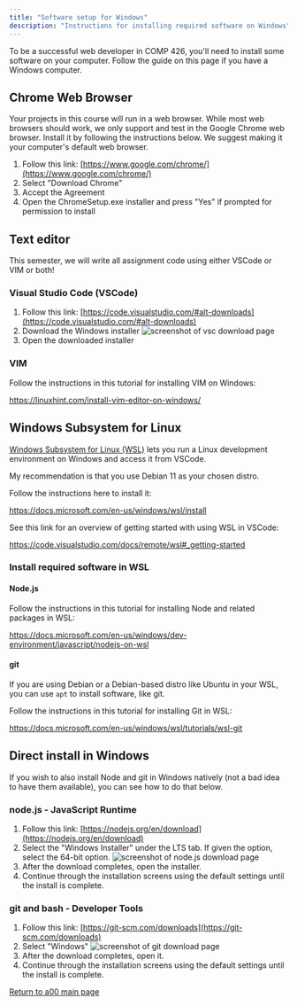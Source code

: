```yaml
---
title: "Software setup for Windows"
description: "Instructions for installing required software on Windows"
---
```


To be a successful web developer in COMP 426, you'll need to install some software on your computer.
Follow the guide on this page if you have a Windows computer.

## Chrome Web Browser
Your projects in this course will run in a web browser.
While most web browsers should work, we only support and test in the Google Chrome web browser.
Install it by following the instructions below.
We suggest making it your computer's default web browser.

1. Follow this link: [https://www.google.com/chrome/](https://www.google.com/chrome/)
2. Select "Download Chrome"
3. Accept the Agreement
4. Open the ChromeSetup.exe installer and press "Yes" if prompted for permission to install

## Text editor

This semester, we will write all assignment code using either VSCode or VIM or both!

### Visual Studio Code (VSCode)

1. Follow this link: [https://code.visualstudio.com/#alt-downloads](https://code.visualstudio.com/#alt-downloads)
2. Download the Windows installer
![screenshot of vsc download page](http://s3.amazonaws.com/110-2015-fall/4.png)
3. Open the downloaded installer

### VIM

Follow the instructions in this tutorial for installing VIM on Windows:

https://linuxhint.com/install-vim-editor-on-windows/

## Windows Subsystem for Linux

[Windows Subsystem for Linux (WSL)](https://docs.microsoft.com/en-us/windows/wsl/) lets you run a Linux development environment on Windows and access it from VSCode. 

My recommendation is that you use Debian 11 as your chosen distro. 

Follow the instructions here to install it:

https://docs.microsoft.com/en-us/windows/wsl/install

See this link for an overview of getting started with using WSL in VSCode:

https://code.visualstudio.com/docs/remote/wsl#_getting-started

### Install required software in WSL

#### Node.js

Follow the instructions in this tutorial for installing Node and related packages in WSL:

https://docs.microsoft.com/en-us/windows/dev-environment/javascript/nodejs-on-wsl

#### git

If you are using Debian or a Debian-based distro like Ubuntu in your WSL, you can use `apt` to install software, like git.

Follow the instructions in this tutorial for installing Git in WSL:

https://docs.microsoft.com/en-us/windows/wsl/tutorials/wsl-git

## Direct install in Windows

If you wish to also install Node and git in Windows natively (not a bad idea to have them available), you can see how to do that below.

### node.js - JavaScript Runtime
1. Follow this link: [https://nodejs.org/en/download](https://nodejs.org/en/download)
2. Select the "Windows Installer" under the LTS tab.
If given the option, select the 64-bit option.
![screenshot of node.js download page](http://s3.amazonaws.com/110-2015-fall/1.png)
3. After the download completes, open the installer.
4. Continue through the installation screens using the default settings until the install is complete.

### git and bash - Developer Tools
1. Follow this link: [https://git-scm.com/downloads](https://git-scm.com/downloads)
2. Select "Windows"
![screenshot of git download page](http://s3.amazonaws.com/110-2015-fall/2.png)
3. After the download completes, open it.
4. Continue through the installation screens using the default settings until the install is complete.

[Return to a00 main page](a/00)
